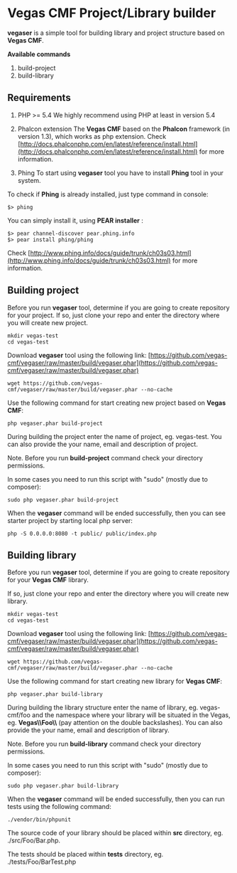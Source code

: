 Vegas CMF Project/Library builder
=========================

**vegaser** is a simple tool for building library and project structure based on **Vegas CMF**.

**Available commands**

1. build-project
2. build-library


Requirements
------------
1. PHP >= 5.4
We highly recommend using PHP at least in version 5.4

2. Phalcon extension
The **Vegas CMF** based on the **Phalcon** framework (in version 1.3), which works as php extension.
Check [http://docs.phalconphp.com/en/latest/reference/install.html](http://docs.phalconphp.com/en/latest/reference/install.html) for more information.

3. Phing
To start using **vegaser** tool you have to install **Phing** tool in your system.

To check if **Phing** is already installed, just type command in console:
```
$> phing
```

You can simply install it, using **PEAR installer** :
```
$> pear channel-discover pear.phing.info
$> pear install phing/phing
```

Check [http://www.phing.info/docs/guide/trunk/ch03s03.html](http://www.phing.info/docs/guide/trunk/ch03s03.html) for more information.


Building project
----------------
Before you run **vegaser** tool, determine if you are going to create repository for your project.
If so, just clone your repo and enter the directory where you will create new project.

```
mkdir vegas-test
cd vegas-test
```

Download **vegaser** tool using the following link: [https://github.com/vegas-cmf/vegaser/raw/master/build/vegaser.phar](https://github.com/vegas-cmf/vegaser/raw/master/build/vegaser.phar)
```
wget https://github.com/vegas-cmf/vegaser/raw/master/build/vegaser.phar --no-cache
```

Use the following command for start creating new project based on **Vegas CMF**:
```
php vegaser.phar build-project
```

During building the project enter the name of project, eg. vegas-test. You can also provide the your name, email and description of project.

Note. Before you run **build-project** command check your directory permissions.

In some cases you need to run this script with "sudo" (mostly due to composer):
```
sudo php vegaser.phar build-project
```

When the **vegaser** command will be ended successfully, then you can see starter project by starting local php server:
```
php -S 0.0.0.0:8080 -t public/ public/index.php
```


Building library
----------------
Before you run **vegaser** tool, determine if you are going to create repository for your **Vegas CMF** library.

If so, just clone your repo and enter the directory where you will create new library.
```
mkdir vegas-test
cd vegas-test
```

Download **vegaser** tool using the following link: [https://github.com/vegas-cmf/vegaser/raw/master/build/vegaser.phar](https://github.com/vegas-cmf/vegaser/raw/master/build/vegaser.phar)
```
wget https://github.com/vegas-cmf/vegaser/raw/master/build/vegaser.phar --no-cache
```

Use the following command for start creating new library for **Vegas CMF**:
```
php vegaser.phar build-library
```

During building the library structure enter the name of library, eg. vegas-cmf/foo and the namespace where your library will be situated in the Vegas, eg. **Vegas\\\Foo\\\\** (pay attention on the double backslashes). You can also provide the your name, email and description of library.

Note. Before you run **build-library** command check your directory permissions.

In some cases you need to run this script with "sudo" (mostly due to composer):
```
sudo php vegaser.phar build-library
```

When the **vegaser** command will be ended successfully, then you can run tests using the following command:
```
./vendor/bin/phpunit
```

The source code of your library should be placed within **src** directory, eg. ./src/Foo/Bar.php.

The tests should be placed within **tests** directory, eg. ./tests/Foo/BarTest.php